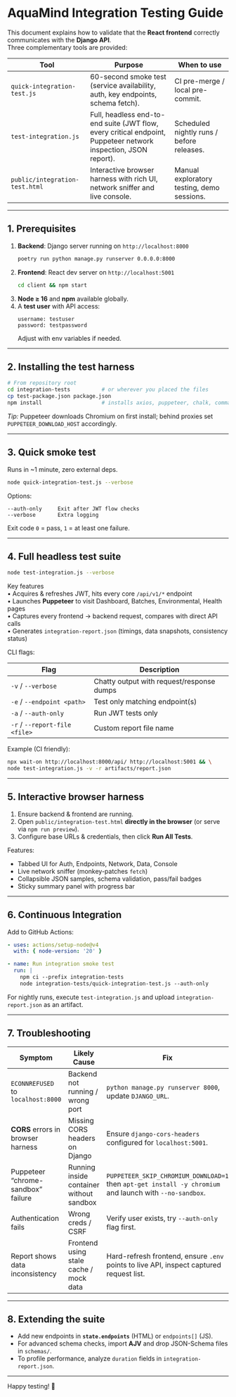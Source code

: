 # AquaMind Integration Testing Guide

This document explains how to validate that the **React frontend** correctly communicates with the **Django API**.  
Three complementary tools are provided:

| Tool | Purpose | When to use |
|------|---------|-------------|
| `quick-integration-test.js` | 60-second smoke test (service availability, auth, key endpoints, schema fetch). | CI pre-merge / local pre-commit. |
| `test-integration.js` | Full, headless end-to-end suite (JWT flow, every critical endpoint, Puppeteer network inspection, JSON report). | Scheduled nightly runs / before releases. |
| `public/integration-test.html` | Interactive browser harness with rich UI, network sniffer and live console. | Manual exploratory testing, demo sessions. |

---

## 1. Prerequisites

1. **Backend**: Django server running on `http://localhost:8000`  
   ```bash
   poetry run python manage.py runserver 0.0.0.0:8000
   ```
2. **Frontend**: React dev server on `http://localhost:5001`  
   ```bash
   cd client && npm start
   ```
3. **Node ≥ 16** and **npm** available globally.
4. A **test user** with API access:  
   ```
   username: testuser
   password: testpassword
   ```
   Adjust with env variables if needed.

---

## 2. Installing the test harness

```bash
# From repository root
cd integration-tests          # or wherever you placed the files
cp test-package.json package.json
npm install                   # installs axios, puppeteer, chalk, commander …
```

*Tip:* Puppeteer downloads Chromium on first install; behind proxies set  
`PUPPETEER_DOWNLOAD_HOST` accordingly.

---

## 3. Quick smoke test

Runs in ~1 minute, zero external deps.

```bash
node quick-integration-test.js --verbose
```

Options:

```
--auth-only     Exit after JWT flow checks
--verbose       Extra logging
```

Exit code `0` = pass, `1` = at least one failure.

---

## 4. Full headless test suite

```bash
node test-integration.js --verbose
```

Key features  
• Acquires & refreshes JWT, hits every core `/api/v1/*` endpoint  
• Launches **Puppeteer** to visit Dashboard, Batches, Environmental, Health pages  
• Captures every frontend → backend request, compares with direct API calls  
• Generates `integration-report.json` (timings, data snapshots, consistency status)

CLI flags:

| Flag | Description |
|------|-------------|
| `-v` / `--verbose` | Chatty output with request/response dumps |
| `-e` / `--endpoint <path>` | Test only matching endpoint(s) |
| `-a` / `--auth-only` | Run JWT tests only |
| `-r` / `--report-file <file>` | Custom report file name |

Example (CI friendly):

```bash
npx wait-on http://localhost:8000/api/ http://localhost:5001 && \
node test-integration.js -v -r artifacts/report.json
```

---

## 5. Interactive browser harness

1. Ensure backend & frontend are running.  
2. Open `public/integration-test.html` **directly in the browser** (or serve via `npm run preview`).  
3. Configure base URLs & credentials, then click **Run All Tests**.

Features:

* Tabbed UI for Auth, Endpoints, Network, Data, Console  
* Live network sniffer (monkey-patches `fetch`)  
* Collapsible JSON samples, schema validation, pass/fail badges  
* Sticky summary panel with progress bar

---

## 6. Continuous Integration

Add to GitHub Actions:

```yaml
- uses: actions/setup-node@v4
  with: { node-version: '20' }

- name: Run integration smoke test
  run: |
    npm ci --prefix integration-tests
    node integration-tests/quick-integration-test.js --auth-only
```

For nightly runs, execute `test-integration.js` and upload `integration-report.json` as an artifact.

---

## 7. Troubleshooting

| Symptom | Likely Cause | Fix |
|---------|--------------|-----|
| `ECONNREFUSED` to `localhost:8000` | Backend not running / wrong port | `python manage.py runserver 8000`, update `DJANGO_URL`. |
| **CORS** errors in browser harness | Missing CORS headers on Django | Ensure `django-cors-headers` configured for `localhost:5001`. |
| Puppeteer “chrome-sandbox” failure | Running inside container without sandbox | `PUPPETEER_SKIP_CHROMIUM_DOWNLOAD=1` then `apt-get install -y chromium` and launch with `--no-sandbox`. |
| Authentication fails | Wrong creds / CSRF | Verify user exists, try `--auth-only` flag first. |
| Report shows data inconsistency | Frontend using stale cache / mock data | Hard-refresh frontend, ensure `.env` points to live API, inspect captured request list. |

---

## 8. Extending the suite

* Add new endpoints in **`state.endpoints`** (HTML) or `endpoints[]` (JS).
* For advanced schema checks, import **AJV** and drop JSON-Schema files in `schemas/`.
* To profile performance, analyze `duration` fields in `integration-report.json`.

---

Happy testing! 🎉
